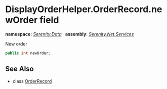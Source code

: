 # DisplayOrderHelper.OrderRecord.newOrder field
**namespace:** *[Serenity.Data](../../README.md#serenity.data-namespace)*   **assembly**: *[Serenity.Net.Services](../../README.md)*

New order

```csharp
public int newOrder;
```

## See Also

* class [OrderRecord](../DisplayOrderHelper.OrderRecord.md)